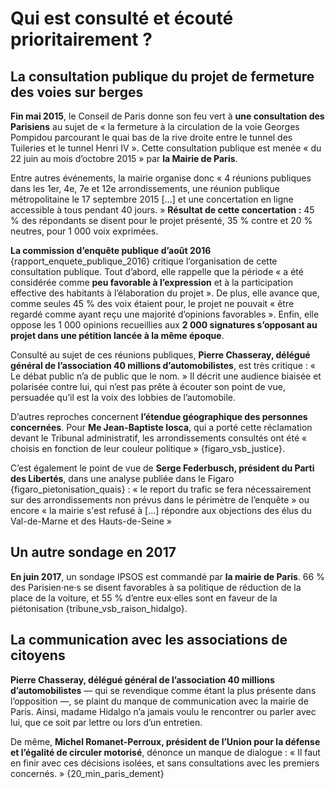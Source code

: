 # Qui est consulté et écouté prioritairement ?

## La consultation publique du projet de fermeture des voies sur berges

**Fin mai 2015**, le Conseil de Paris donne son feu vert à **une consultation des Parisiens** au sujet de « la fermeture à la circulation de la voie Georges Pompidou parcourant le quai bas de la rive droite entre le tunnel des Tuileries et le tunnel Henri IV ». Cette consultation publique est menée « du 22 juin au mois d’octobre 2015 » par **la Mairie de Paris**.

Entre autres événements, la mairie organise donc « 4 réunions publiques dans les 1er, 4e, 7e et 12e arrondissements, une réunion publique métropolitaine le 17 septembre 2015 […] et une concertation en ligne accessible à tous pendant 40 jours. » **Résultat de cette concertation :** 45 % des répondants se disent pour le projet présenté, 35 % contre et 20 % neutres, pour 1 000 voix exprimées.

**La commission d’enquête publique d’août 2016** {rapport_enquete_publique_2016} critique l’organisation de cette consultation publique. Tout d’abord, elle rappelle que la période « a été considérée comme **peu favorable à l’expression** et à la participation effective des habitants à l’élaboration du projet ». De plus, elle avance que, comme seules 45 % des voix étaient pour, le projet ne pouvait « être regardé comme ayant reçu une majorité d’opinions favorables ». Enfin, elle oppose les 1 000 opinions recueillies aux **2 000 signatures s’opposant au projet dans une pétition lancée à la même époque**.

Consulté au sujet de ces réunions publiques, **Pierre Chasseray, délégué général de l’association 40 millions d’automobilistes**, est très critique : « Le débat public n’a de public que le nom. » Il décrit une audience biaisée et polarisée contre lui, qui n’est pas prête à écouter son point de vue, persuadée qu’il est la voix des lobbies de l’automobile.

D’autres reproches concernent **l’étendue géographique des personnes concernées**. Pour **Me Jean-Baptiste Iosca**, qui a porté cette réclamation devant le Tribunal administratif, les arrondissements consultés ont été « choisis en fonction de leur couleur politique » {figaro_vsb_justice}.

C’est également le point de vue de **Serge Federbusch, président du Parti des Libertés**, dans une analyse publiée dans le Figaro {figaro_pietonisation_quais} : « le report du trafic se fera nécessairement sur des arrondissements non prévus dans le périmètre de l’enquête » ou encore « la mairie s'est refusé à […] répondre aux objections des élus du Val-de-Marne et des Hauts-de-Seine »

## Un autre sondage en 2017
**En juin 2017**, un sondage IPSOS est commandé par **la mairie de Paris**. 66 % des Parisien·ne·s se disent favorables à sa politique de réduction de la place de la voiture, et 55 % d’entre eux·elles sont en faveur de la piétonisation {tribune_vsb_raison_hidalgo}.

## La communication avec les associations de citoyens
**Pierre Chasseray, délégué général de l’association 40 millions d’automobilistes** — qui se revendique comme étant la plus présente dans l’opposition —, se plaint du manque de communication avec la mairie de Paris. Ainsi, madame Hidalgo n’a jamais voulu le rencontrer ou parler avec lui, que ce soit par lettre ou lors d’un entretien.

De même, **Michel Romanet-Perroux, président de l’Union pour la défense et l’égalité de circuler motorisé**, dénonce un manque de dialogue : « Il faut en finir avec ces décisions isolées, et sans consultations avec les premiers concernés. » {20_min_paris_dement}
